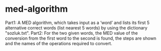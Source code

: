 # med-algorithm
Part1: A MED algorithm, which takes input as a ‘word’ and lists its first 5 alternative correct words (list nearest 5 words) by using the dictionary "sozluk.txt".
Part2: For the two given words, the MED value of the conversion from the first word to the second is found, the steps are shown and the names of the operations required to convert.
